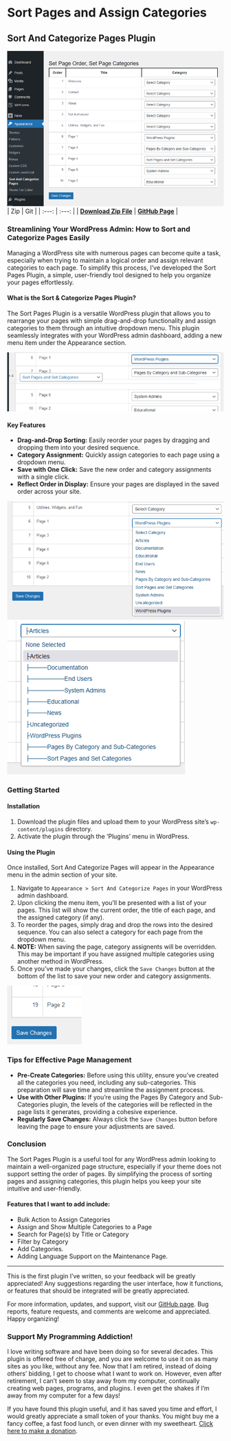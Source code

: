 # Sort Pages and Assign Categories

## Sort And Categorize Pages Plugin

![Maintenance Form](doc/Screenshot_1.png "Maintenance Form")
| Zip | Git |
| :---: | :---: |
| **[Download Zip File](#https://sloansweb.com/downloads/sort-pages-set-cat.zip)** | **[GitHub Page](#https://github.com/sloanthrasher/sort-pages-category)** |

### Streamlining Your WordPress Admin: How to Sort and Categorize Pages Easily

Managing a WordPress site with numerous pages can become quite a task, especially when trying to maintain a logical order and assign relevant categories to each page. To simplify this process, I’ve developed the Sort Pages Plugin, a simple, user-friendly tool designed to help you organize your pages effortlessly.

#### What is the Sort & Categorize Pages Plugin?

The Sort Pages Plugin is a versatile WordPress plugin that allows you to rearrange your pages with simple drag-and-drop functionality and assign categories to them through an intuitive dropdown menu. This plugin seamlessly integrates with your WordPress admin dashboard, adding a new menu item under the Appearance section.

![Drag And Drop To Sort Pages](doc/Screenshot_3.png)

#### Key Features

- **Drag-and-Drop Sorting:** Easily reorder your pages by dragging and dropping them into your desired sequence.
- **Category Assignment:** Quickly assign categories to each page using a dropdown menu.
- **Save with One Click:** Save the new order and category assignments with a single click.
- **Reflect Order in Display:** Ensure your pages are displayed in the saved order across your site.

![Assign Category](doc/Screenshot_2.png) ![Parent/Child Relationships](doc/Screenshot_6.png)

### Getting Started

#### Installation

1. Download the plugin files and upload them to your WordPress site’s `wp-content/plugins` directory.
2. Activate the plugin through the ‘Plugins’ menu in WordPress.

#### Using the Plugin

Once installed, Sort And Categorize Pages will appear in the Appearance menu in the admin section of your site.

1. Navigate to `Appearance > Sort And Categorize Pages` in your WordPress admin dashboard.
1. Upon clicking the menu item, you’ll be presented with a list of your pages. This list will show the current order, the title of each page, and the assigned category (if any).
1. To reorder the pages, simply drag and drop the rows into the desired sequence. You can also select a category for each page from the dropdown menu.
1. **NOTE:** When saving the page, category assignents will be overridden. This may be important if you have assigned multiple categories using another method in WordPress.
1. Once you’ve made your changes, click the `Save Changes` button at the bottom of the list to save your new order and category assignments.

![Must Save!](doc/Screenshot_8.png)

### Tips for Effective Page Management

- **Pre-Create Categories:** Before using this utility, ensure you’ve created all the categories you need, including any sub-categories. This preparation will save time and streamline the assignment process.
- **Use with Other Plugins:** If you’re using the Pages By Category and Sub-Categories plugin, the levels of the categories will be reflected in the page lists it generates, providing a cohesive experience.
- **Regularly Save Changes:** Always click the `Save Changes` button before leaving the page to ensure your adjustments are saved.

### Conclusion

The Sort Pages Plugin is a useful tool for any WordPress admin looking to maintain a well-organized page structure, especially if your theme does not support setting the order of pages. By simplifying the process of sorting pages and assigning categories, this plugin helps you keep your site intuitive and user-friendly.

#### Features that I want to add include:

- Bulk Action to Assign Categories
- Assign and Show Multiple Categories to a Page
- Search for Page(s) by Title or Category
- Filter by Category
- Add Categories.
- Adding Language Support on the Maintenance Page.
---
This is the first plugin I’ve written, so your feedback will be greatly appreciated! Any suggestions regarding the user interface, how it functions, or features that should be integrated will be greatly appreciated.

For more information, updates, and support, visit our [GitHub page](#). Bug reports, feature requests, and comments are welcome and appreciated. Happy organizing!

### Support My Programming Addiction!

I love writing software and have been doing so for several decades. This plugin is offered free of charge, and you are welcome to use it on as many sites as you like, without any fee. Now that I am retired, instead of doing others’ bidding, I get to choose what I want to work on. However, even after retirement, I can’t seem to stay away from my computer, continually creating web pages, programs, and plugins. I even get the shakes if I’m away from my computer for a few days!

If you have found this plugin useful, and it has saved you time and effort, I would greatly appreciate a small token of your thanks. You might buy me a fancy coffee, a fast food lunch, or even dinner with my sweetheart. [Click here to make a donation](#).
